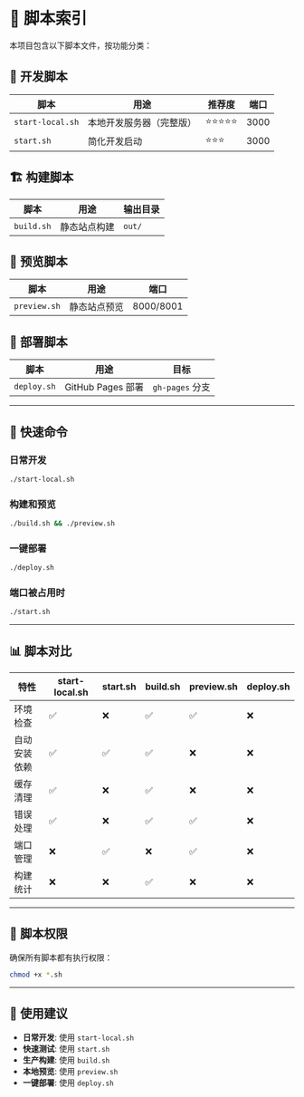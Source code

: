 # 📁 脚本索引

本项目包含以下脚本文件，按功能分类：

## 🚀 开发脚本

| 脚本 | 用途 | 推荐度 | 端口 |
|------|------|--------|------|
| `start-local.sh` | 本地开发服务器（完整版） | ⭐⭐⭐⭐⭐ | 3000 |
| `start.sh` | 简化开发启动 | ⭐⭐⭐ | 3000 |

## 🏗️ 构建脚本

| 脚本 | 用途 | 输出目录 |
|------|------|----------|
| `build.sh` | 静态站点构建 | `out/` |

## 👀 预览脚本

| 脚本 | 用途 | 端口 |
|------|------|------|
| `preview.sh` | 静态站点预览 | 8000/8001 |

## 🚀 部署脚本

| 脚本 | 用途 | 目标 |
|------|------|------|
| `deploy.sh` | GitHub Pages 部署 | `gh-pages` 分支 |

---

## 🎯 快速命令

### 日常开发
```bash
./start-local.sh
```

### 构建和预览
```bash
./build.sh && ./preview.sh
```

### 一键部署
```bash
./deploy.sh
```

### 端口被占用时
```bash
./start.sh
```

---

## 📊 脚本对比

| 特性 | start-local.sh | start.sh | build.sh | preview.sh | deploy.sh |
|------|----------------|----------|----------|------------|-----------|
| 环境检查 | ✅ | ❌ | ✅ | ✅ | ❌ |
| 自动安装依赖 | ✅ | ✅ | ✅ | ❌ | ❌ |
| 缓存清理 | ✅ | ❌ | ✅ | ❌ | ❌ |
| 错误处理 | ✅ | ❌ | ✅ | ✅ | ❌ |
| 端口管理 | ❌ | ✅ | ❌ | ✅ | ❌ |
| 构建统计 | ❌ | ❌ | ✅ | ❌ | ❌ |

---

## 🔧 脚本权限

确保所有脚本都有执行权限：

```bash
chmod +x *.sh
```

---

## 📝 使用建议

- **日常开发**: 使用 `start-local.sh`
- **快速测试**: 使用 `start.sh`
- **生产构建**: 使用 `build.sh`
- **本地预览**: 使用 `preview.sh`
- **一键部署**: 使用 `deploy.sh` 